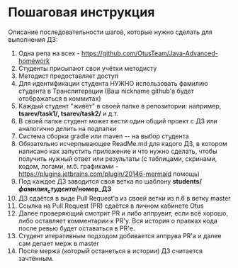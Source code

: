 # Пошаговая инструкция
Описание последовательности шагов, которые нужно сделать для выполнения ДЗ:

1) Одна репа на всех - https://github.com/OtusTeam/Java-Advanced-homework
2) Студенты присылают свои учётки методисту
3) Методист предоставляет доступ
4) Для идентификации студента НУЖНО использовать фамилию студента в Транслитерации (Ваш nickname github'а будет отображаться в коммитах)
5) Каждый студент "живёт" в своей папке в репозитории: например, **tsarev/task1/, tsarev/task2/** и д.т.
6) В своей папке студент может вести один общий проект с ДЗ или аналогично делить на подпапки
7) Система сборки gradle или maven -- на выбор студента
8) Обязательно исчерпывающее ReadMe.md для кадого ДЗ, в котором написано как запустить приложение и что нужно сделать, чтобы получить нужный ответ или результаты (с таблицами, скринами, кодом, логами, м.б. графиками - https://plugins.jetbrains.com/plugin/20146-mermaid помощь)
9) Под каждое ДЗ заводится своя ветка по шаблону **students/$фамилия_студента/$номер_ДЗ**
10) ДЗ сдаётся в виде Pull Request'а из своей ветки из п.6 в ветку master
11) Ссылка на Pull Request (PR) сдаётся в личном кабинете Otus
12) Далее проверяющий смотрит PR и либо аппрувит, если всё хорошо, либо оставляет комментарии к PR'у. Вся история о правках кода после ревью будет оставаться в PR'е.
13) Студент итеративным подходом добивается аппрува PR'а и далее сам делает мерж в master
14) После мержа (который останеться в истории) ДЗ считается зачтённым.
